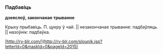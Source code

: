 ### Падбавіць
**дзеяслоў, закончанае трыванне**

Крыху прыбавіць. П. цукру ў чай. || незакончанае трыванне: падбаўляць. || назоўнік: падбаўка.

<a rel="author">[http://rv-blr.com/](http://rv-blr.com/slounik.jsp?letterId=0&maskId=0&pageId=2015)</a>
